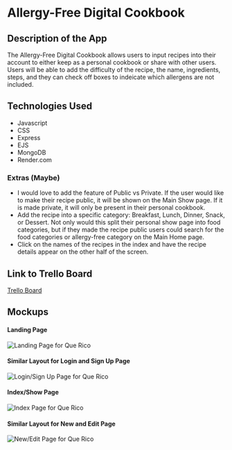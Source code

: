 # Allergy-Free Digital Cookbook

## Description of the App

The Allergy-Free Digital Cookbook allows users to input recipes into their account to either keep as a personal cookbook or share with other users. Users will be able to add the difficulty of the recipe, the name, ingredients, steps, and they can check off boxes to indeicate which allergens are not included.

## Technologies Used

- Javascript
- CSS
- Express
- EJS
- MongoDB
- Render.com

### Extras (Maybe)

- I would love to add the feature of Public vs Private. If the user would like to make their recipe public, it will be shown on the Main Show page. If it is made private, it will only be present in their personal cookbook.
- Add the recipe into a specific category: Breakfast, Lunch, Dinner, Snack, or Dessert. Not only would this split their personal show page into food categories, but if they made the recipe public users could search for the food categories or allergy-free category on the Main Home page.
- Click on the names of the recipes in the index and have the recipe details appear on the other half of the screen.

## Link to Trello Board

[Trello Board](https://trello.com/invite/b/qGajvQvW/ATTI385b0e1867558268323d7919197467603F6ABAA4/planning-digital-cookbook)

## Mockups

#### Landing Page

![Landing Page for Que Rico](https://i.imgur.com/rwsvxlU.jpg)

#### Similar Layout for Login and Sign Up Page

![Login/Sign Up Page for Que Rico](https://i.imgur.com/66bz97s.jpg)

#### Index/Show Page

![Index Page for Que Rico](https://i.imgur.com/mkD3fcD.jpg)

#### Similar Layout for New and Edit Page

![New/Edit Page for Que Rico](https://i.imgur.com/YsaX88K.png)
